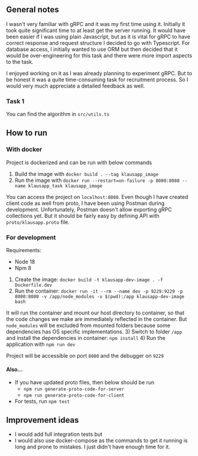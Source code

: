 ## General notes

I wasn't very familiar with gRPC and it was my first time using it. Initially it took quite
significant time to at least get the server running. It would have been easier if I was using
plain Javascript, but as it is vital for gRPC to have correct response and request structure
I decided to go with Typescript.
For database access, I initially wanted to use ORM but then decided that it would be over-engineering for this task
and there were more import aspects to the task.

I enjoyed working on it as I was already planning to experiment gRPC. But to be honest it was a quite 
time-consuming task for recruitment process. So I would very much appreciate a detailed feedback as well.

### Task 1

You can find the algorithm in `src/utils.ts`

## How to run

### With docker

Project is dockerized and can be run with below commands

1. Build the image with `docker build . --tag klausapp_image`
2. Run the image with `docker run --restart=on-failure -p 8080:8080 --name klausapp_task klausapp_image`

You can access the project on `localhost:8080`. Even though I have created client code as well from proto,
I have been using Postman during development. Unfortunately, Postman doesn't allow exporting gRPC collections yet.
But it should be fairly easy by defining API with `proto/klausapp.proto` file.

### For development
Requirements:
- Node 18
- Npm 8

1) Create the image: `docker build -t klausapp-dev-image . -f Dockerfile.dev`
2) Run the container:
   `docker run -it --rm --name dev -p 9229:9229 -p 8080:8080 -v /app/node_modules -v $(pwd):/app klausapp-dev-image bash`

It will run the container and mount our host directory to container, so that the code changes we make
are immediately reflected in the container. But `node_modules` will be excluded from mounted folders
because some dependencies has OS specific implementations.
3) Switch to folder `/app` and install the dependencies in container: `npm install`
4) Run the application with `npm run dev`

Project will be accessible on port `8080` and the debugger on `9229`

#### Also...

- If you have updated proto files, then below should be run
  - `npm run generate-proto-code-for-server`
  - `npm run generate-proto-code-for-client`
- For tests, run `npm test`

## Improvement ideas

- I would add full integration tests but
- I would also use docker-compose as the commands to get it running is long and prone to mistakes.
I just didn't have enough time for it.
